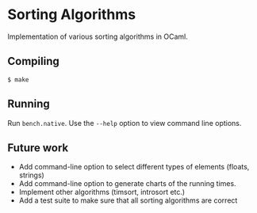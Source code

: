 Sorting Algorithms
==================

Implementation of various sorting algorithms in OCaml.

Compiling
---------

    $ make


Running
-------

Run `bench.native`.  Use the `--help` option to view command line options.


Future work
-----------

* Add command-line option to select different types of elements (floats, strings)
* Add command-line option to generate charts of the running times.
* Implement other algorithms (timsort, introsort etc.)
* Add a test suite to make sure that all sorting algorithms are correct
